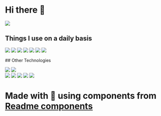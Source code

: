 

# Hi there 👋

  

<p align="left">
<img  src="https://readme-components.vercel.app/api?component=text&text=I'M%20JONATANA&fill=linear-gradient%28to%20top%2C%20%23a18cd1%200%25%2C%20%23fbc2eb%20100%25%29%3B">
</a>
</p>  



## Things I use on a daily basis

<p align="left">  

 <img  src="https://readme-components.vercel.app/api?component=logo&fill=black&logo=react&animation=spin&svgfill=15d8fe">  
 
   
<img  src="https://readme-components.vercel.app/api?component=logo&fill=black&logo=typescript&svgfill=2d79c7">

 <img  src="https://readme-components.vercel.app/api?component=logo&fill=black&logo=node.js&svgfill=659b60">
 <img  src="https://readme-components.vercel.app/api?component=logo&fill=black&logo=javascript&svgfill=f6df1c">
 
<img  src="https://readme-components.vercel.app/api?component=logo&fill=black&logo=Java&svgfill=8ed5fa">

<img  src="https://readme-components.vercel.app/api?component=logo&fill=black&logo=Spring&svgfill=df5c43"> 
<img  src="https://readme-components.vercel.app/api?component=logo&fill=black&logo=Postgresql&svgfill=df5c43"> 
</p>
## Other Technologies
<p align="left">
<img  src="https://readme-components.vercel.app/api?component=logo&fill=black&logo=Python&svgfill=cd6799">
<img  src="https://readme-components.vercel.app/api?component=logo&fill=black&logo=mongoDb&svgfill=df5c43"> 
 <br/>
<img  src="https://readme-components.vercel.app/api?component=logo&fill=black&logo=Php&svgfill=df5c43"> 
<img  src="https://readme-components.vercel.app/api?component=logo&fill=black&logo=Symfony&svgfill=df5c43">
<img  src="https://readme-components.vercel.app/api?component=logo&fill=black&logo=Laravel&svgfill=df5c43">





<!-- <a href="https://github.com/harish-sethuraman/readme-components">
<img  src="https://readme-components.vercel.app/api?component=logo&fill=black&logo=html5&svgfill=f06629">
</a> -->



<img  src="https://readme-components.vercel.app/api?component=logo&fill=black&logo=CSS3&svgfill=028dd1">

<img  src="https://readme-components.vercel.app/api?component=logo&fill=black&logo=github">


</p>

<!-- 
## My Skills 💻



<p align="left">
<a href="https://github.com/harish-sethuraman/readme-components">
<img  src="https://readme-components.vercel.app/api?component=linearprogress&skill=HTML&value=80&design=candy&fill=ff69b4">
</a>
<a href="https://github.com/harish-sethuraman/readme-components">
<img  src="https://readme-components.vercel.app/api?component=linearprogress&skill=CSS&value=70&design=candy&fill=ff69b4">
</a>
<a href="https://github.com/harish-sethuraman/readme-components">
<img  src="https://readme-components.vercel.app/api?component=linearprogress&skill=JS&value=50&design=candy&fill=ff69b4">
</a>
<a href="https://github.com/harish-sethuraman/readme-components">
<img  src="https://readme-components.vercel.app/api?component=linearprogress&skill=REACT&value=60&design=candy&fill=ff69b4">
</a>
<a href="https://github.com/harish-sethuraman/readme-components">
<img  src="https://readme-components.vercel.app/api?component=linearprogress&skill=CPP&value=50&design=candy&fill=ff69b4">
</a>
<a href="https://github.com/harish-sethuraman/readme-components">
<img  src="https://readme-components.vercel.app/api?component=linearprogress&skill=GIT&value=70&design=candy&fill=ff69b4">
</a>
</p>
-->


<!--
# Coming soon 🚀



<p align="left">
<a href="https://github.com/harish-sethuraman/readme-components">
<img  src="https://readme-components.vercel.app/api?component=">
</a>
</p>
-->

# Made with :purple_heart: using components from [Readme components](https://github.com/harish-sethuraman/readme-components)
